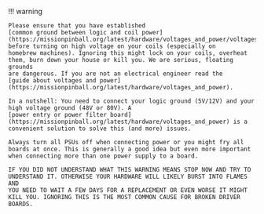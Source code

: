 !!! warning

    Please ensure that you have established
    [common ground between logic and coil power](https://missionpinball.org/latest/hardware/voltages_and_power/voltages_and_power) before turning on high voltage on your coils (especially on
    homebrew machines). Ignoring this might lock on your coils, overheat
    them, burn down your house or kill you. We are serious, floating grounds
    are dangerous. If you are not an electrical engineer read the
    [guide about voltages and power](https://missionpinball.org/latest/hardware/voltages_and_power).
    
    In a nutshell: You need to connect your logic ground (5V/12V) and your
    high voltage ground (48V or 80V). A
    [power entry or power filter board](https://missionpinball.org/latest/hardware/voltages_and_power) is a convenient solution to solve this (and more) issues.
    
    Always turn all PSUs off when connecting power or you might fry all
    boards at once. This is generally a good idea but even more important
    when connecting more than one power supply to a board.
    
    IF YOU DID NOT UNDERSTAND WHAT THIS WARNING MEANS STOP NOW AND TRY TO
    UNDERSTAND IT. OTHERWISE YOUR HARDWARE WILL LIKELY BURST INTO FLAMES AND
    YOU NEED TO WAIT A FEW DAYS FOR A REPLACEMENT OR EVEN WORSE IT MIGHT
    KILL YOU. IGNORING THIS IS THE MOST COMMON CAUSE FOR BROKEN DRIVER
    BOARDS.
